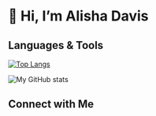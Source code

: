 # 👋 Hi, I’m Alisha Davis

<!--
- 👀 I’m interested in ...
- 🌱 I’m currently learning ...
- 💞️ I’m looking to collaborate on ...
-->

## Languages & Tools

<!-- icons -->

<!-- GitHub Contributions -->

<!-- Most Used Languages -->
 
[![Top Langs](https://github-readme-stats.vercel.app/api/top-langs/?username=alishadavis123&layout=compact)](https://github.com/anuraghazra/github-readme-stats)


<!-- GitHub Stats -->

![My GitHub stats](https://github-readme-stats.vercel.app/api?username=alishadavis123&theme=codeSTACKr&show_icons=true)


## Connect with Me

<!-- Twitter -->

<!-- LinkedIn -->

<!---
alishadavis123/alishadavis123 is a ✨ special ✨ repository because its `README.md` (this file) appears on your GitHub profile.
You can click the Preview link to take a look at your changes.
--->
